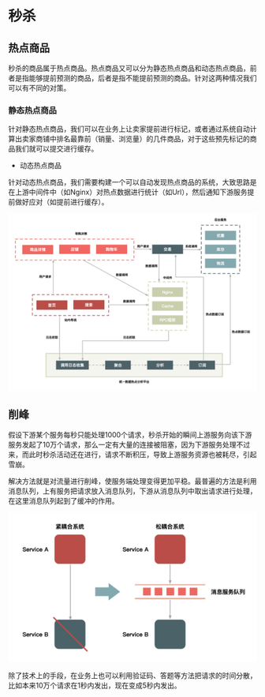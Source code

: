 # 秒杀

## 热点商品

秒杀的商品属于热点商品。热点商品又可以分为静态热点商品和动态热点商品，前者是指能够提前预测的商品，后者是指不能提前预测的商品。针对这两种情况我们可以有不同的对策。

### 静态热点商品

针对静态热点商品，我们可以在业务上让卖家提前进行标记，或者通过系统自动计算出卖家商铺中排名最靠前（销量、浏览量）的几件商品，对于这些预先标记的商品我们就可以提交进行缓存。

- 动态热点商品

针对动态热点商品，我们需要构建一个可以自动发现热点商品的系统，大致思路是在上游中间件中（如Nginx）对热点数据进行统计（如Url），然后通知下游服务提前做好应对（如提前进行缓存）。

![](resources/seckill_1.jpg)

## 削峰

假设下游某个服务每秒只能处理1000个请求，秒杀开始的瞬间上游服务向该下游服务发起了10万个请求，那么一定有大量的连接被阻塞，因为下游服务处理不过来，而此时秒杀活动还在进行，请求不断积压，导致上游服务资源也被耗尽，引起雪崩。

解决方法就是对流量进行削峰，使服务端处理变得更加平稳。最普遍的方法是利用消息队列，上有服务把请求放入消息队列，下游从消息队列中取出请求进行处理，在这里消息队列起到了缓冲的作用。

![](resources/seckill_2.jpg)

除了技术上的手段，在业务上也可以利用验证码、答题等方法把请求的时间分散，比如本来10万个请求在1秒内发出，现在变成5秒内发出。
